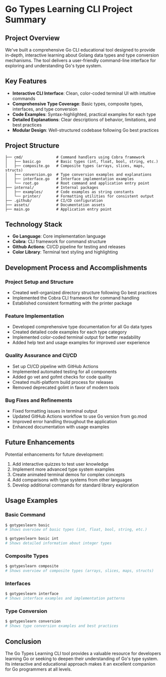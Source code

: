 # Go Types Learning CLI Project Summary

## Project Overview
We've built a comprehensive Go CLI educational tool designed to provide in-depth, interactive learning about Golang data types and type conversion mechanisms. The tool delivers a user-friendly command-line interface for exploring and understanding Go's type system.

## Key Features
- **Interactive CLI Interface**: Clean, color-coded terminal UI with intuitive commands
- **Comprehensive Type Coverage**: Basic types, composite types, interfaces, and type conversion
- **Code Examples**: Syntax-highlighted, practical examples for each type
- **Detailed Explanations**: Clear descriptions of behavior, limitations, and best practices
- **Modular Design**: Well-structured codebase following Go best practices

## Project Structure
```
├── cmd/               # Command handlers using Cobra framework
│   ├── basic.go       # Basic types (int, float, bool, string, etc.)
│   ├── composite.go   # Composite types (arrays, slices, maps, structs)
│   ├── conversion.go  # Type conversion examples and explanations
│   ├── interface.go   # Interface implementation examples
│   └── root.go        # Root command and application entry point
├── internal/          # Internal packages
│   ├── examples/      # Code examples as string constants
│   └── printer/       # Formatting utilities for consistent output
├── .github/           # CI/CD configuration
├── assets/            # Documentation assets
├── main.go            # Application entry point
```

## Technology Stack
- **Go Language**: Core implementation language
- **Cobra**: CLI framework for command structure
- **Github Actions**: CI/CD pipeline for testing and releases
- **Color Library**: Terminal text styling and highlighting

## Development Process and Accomplishments

### Project Setup and Structure
- Created well-organized directory structure following Go best practices
- Implemented the Cobra CLI framework for command handling
- Established consistent formatting with the printer package

### Feature Implementation
- Developed comprehensive type documentation for all Go data types
- Created detailed code examples for each type category
- Implemented color-coded terminal output for better readability
- Added help text and usage examples for improved user experience

### Quality Assurance and CI/CD
- Set up CI/CD pipeline with GitHub Actions
- Implemented automated testing for all components
- Added go vet and gofmt checks for code quality
- Created multi-platform build process for releases
- Removed deprecated golint in favor of modern tools

### Bug Fixes and Refinements
- Fixed formatting issues in terminal output
- Updated GitHub Actions workflow to use Go version from go.mod
- Improved error handling throughout the application
- Enhanced documentation with usage examples

## Future Enhancements
Potential enhancements for future development:

1. Add interactive quizzes to test user knowledge
2. Implement more advanced type system examples
3. Create animated terminal demos for complex concepts
4. Add comparisons with type systems from other languages
5. Develop additional commands for standard library exploration

## Usage Examples

### Basic Command
```bash
$ gotypeslearn basic
# Shows overview of basic types (int, float, bool, string, etc.)
```

```bash
$ gotypeslearn basic int
# Shows detailed information about integer types
```

### Composite Types
```bash
$ gotypeslearn composite
# Shows overview of composite types (arrays, slices, maps, structs)
```

### Interfaces
```bash
$ gotypeslearn interface
# Shows interface examples and implementation patterns
```

### Type Conversion
```bash
$ gotypeslearn conversion
# Shows type conversion examples and best practices
```

## Conclusion
The Go Types Learning CLI tool provides a valuable resource for developers learning Go or seeking to deepen their understanding of Go's type system. Its interactive and educational approach makes it an excellent companion for Go programmers at all levels.